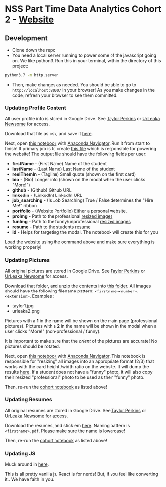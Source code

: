 # NSS Part Time Data Analytics Cohort 2 - [Website](https://NSS-Data-Analytics-Cohort-2.github.io)

## Development

* Clone down the repo
* You need a local server running to power some of the javascript going on.
We like python3. 
Run this in your terminal, within the directory of this project:
```bash
python3.7 -m http.server
``` 
* Then, make changes as needed. 
You should be able to go to `http://localhost:8000/` in your browser!
As you make changes in the code, refresh your browser to see them committed.

### Updating Profile Content
All user profile info is stored in Google Drive.
See [Taylor Perkins](https://github.com/taylorperkins) or [UrLeaka Newsome](https://github.com/unewsome) for access.

Download that file as csv, and save it [here](data/Website%20-%20Website.csv).

Next, open [this notebook](utilities/Make%20JSONs.ipynb) with [Anaconda Navigator](https://www.anaconda.com/products/individual).
Run it from start to finish!
It primary job is to create [this file](data/cohort.json) which is responsible for powering the website!
The output file should have the following fields per user: 
* **firstName** - (First Name) Name of the student
* **lastName** - (Last Name) Last Name of the student
* **reelThemIn** - (Tagline) Small quote (shown on the first card)
* **bio** - (Bio) Longer info (shown on the modal when the user clicks "More!")
* **github** - (Github) Github URL
* **linkedin** - (LinkedIn) LinkedIn URL
* **job_searching** - (Is Job Searching) True / False determines the "Hire Me!" ribbon
* **portfolio** - (Website Portfolio) Either a personal website, 
* **proImg** - Path to the professional [resized images](assets/img/resized) 
* **funImg** - Path to the funny/unprofessional [resized images](assets/img/resized)
* **resume** - Path to the students [resume](assets/resume)
* **id** - Helps for targeting the modal. The notebook will create this for you

Load the website using the ocmmand above and make sure everything is working properly!

### Updating Pictures
All original pictures are stored in Google Drive.
See [Taylor Perkins](https://github.com/taylorperkins) or [UrLeaka Newsome](https://github.com/unewsome) for access.

Download that folder, and unzip the contents into [this folder](assets/img/original). 
All images should have the following filename pattern: `<firstname><number>.<extension>`.
Examples ::

* taylor1.jpg
* urleaka2.png

Pictures with a **1** in the name will be shown on the main page (professional pictures).
Pictures with a **2** in the name will be shown in the modal when a user clicks "More!" (non-professional / funny).

It is important to make sure that the _orient_ of the pictures are accurate! 
No pictures should be rotated.

Next, open [this notebook](utilities/Resizing%20Images.ipynb) with [Anaconda Navigator](https://www.anaconda.com/products/individual). 
This notebook is responsible for "resizing" all images into an appropriate format (2/3) that works with the card height /width ratio on the website.
It will dump the results [here](assets/img/resized).
If a student does not have a "funny" photo, it will also copy their resized "professional" photo to be used as their "funny" photo.

Then, re-run the [cohort notebook](utilities/Make%20JSONs.ipynb) as listed above!

### Updating Resumes
All original resumes are stored in Google Drive.
See [Taylor Perkins](https://github.com/taylorperkins) or [UrLeaka Newsome](https://github.com/unewsome) for access.

Download the resumes, and stick em [here](assets/resume).
Naming pattern is `<firstname>.pdf`.
Please make sure the name is lowercase!

Then, re-run the [cohort notebook](utilities/Make%20JSONs.ipynb) as listed above!

### Updating JS
Muck around in [here](scripts/main.js).

This is all pretty vanilla js. 
React is  for nerds!
But, if you feel like converting it..
We have faith in you.
